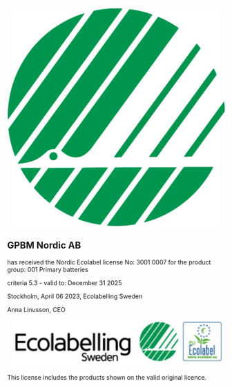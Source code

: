 ![](_page_0_Picture_0.jpeg)

## GPBM Nordic AB

has received the Nordic Ecolabel license No: 3001 0007 for the product group: 001 Primary batteries

criteria 5.3 - valid to: December 31 2025

Stockholm, April 06 2023, Ecolabelling Sweden

Anna Linusson, CEO

![](_page_0_Picture_7.jpeg)

This license includes the products shown on the valid original licence.
